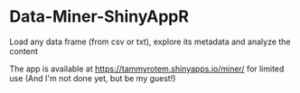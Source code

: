# Data-Miner-ShinyAppR
Load any data frame (from csv or txt), explore its metadata and analyze the content

The app is available at https://tammyrotem.shinyapps.io/miner/ for limited use (And I'm not done yet, but be my guest!)
